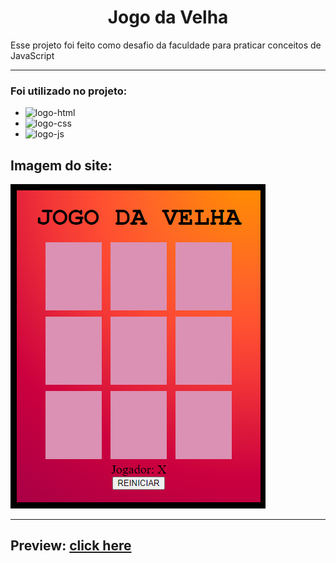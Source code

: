 <h1 align="center">Jogo da Velha</h1>
<p>Esse projeto foi feito como desafio da faculdade para praticar conceitos de JavaScript</p>
<hr>
<h3>Foi utilizado no projeto:</h3>
<ul>
  <li><img src="https://img.shields.io/badge/HTML5-E34F26?style=for-the-badge&logo=html5&logoColor=white" alt="logo-html"></li>
  <li><img src="https://img.shields.io/badge/CSS3-1572B6?style=for-the-badge&logo=css3&logoColor=white" alt="logo-css"></li>
  <li><img src="https://img.shields.io/badge/JavaScript-323330?style=for-the-badge&logo=javascript&logoColor=F7DF1E" alt="logo-js"></li>
</ul>
<h2>Imagem do site:</h2>
<img src="https://github.com/vitor-silva-santos/jogo-da-velha/blob/master/img/page-photo.png?raw=true" alt="imagem do site no ar">
<hr>
<h2>Preview: <a href="https://vitor-silva-santos.github.io/jogo-da-velha/">click here</a></h2>


